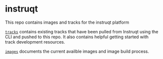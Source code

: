 # instruqt

This repo contains images and tracks for the instruqt platform

[`tracks`](https://github.com/ansible/instruqt/tree/main/tracks) contains existing tracks that have been pulled from Instruqt using the CLI and pushed to this repo. It also contains helpful getting started with track development resources.

[`images`](https://github.com/ansible/instruqt/tree/main/images) documents the current availble images and image build process. 
